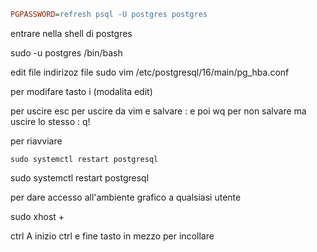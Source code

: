 
```ini
PGPASSWORD=refresh psql -U postgres postgres
```


entrare nella shell di postgres

sudo -u postgres /bin/bash

edit file 
indirizoz file
 sudo vim /etc/postgresql/16/main/pg_hba.conf 

per modifare tasto i (modalita edit)

per uscire esc
per uscire da vim e salvare
: e poi wq
per non salvare ma uscire lo stesso
: q!

per riavviare 
```
sudo systemctl restart postgresql
```

sudo systemctl restart postgresql

per dare accesso all'ambiente grafico a qualsiasi utente

sudo xhost +

ctrl A inizio
ctrl e fine
tasto in mezzo per incollare
